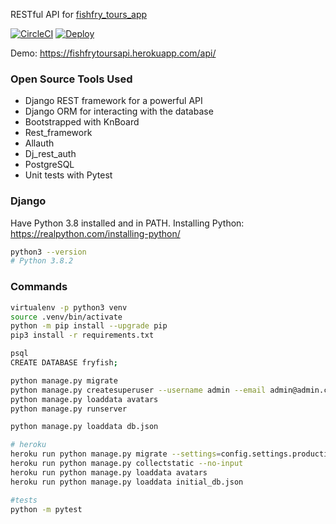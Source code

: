 RESTful API for [fishfry_tours_app](https://github.com/altherlex/fishfry_tours_app)

[![CircleCI](https://circleci.com/gh/altherlex/fishfry_tours_api/tree/master.svg?style=svg)](https://circleci.com/gh/altherlex/fishfry_tours_api/tree/master)
[![Deploy](https://www.herokucdn.com/deploy/button.svg)](https://fishfrytoursapi.herokuapp.com/api/)

Demo: https://fishfrytoursapi.herokuapp.com/api/

### Open Source Tools Used

- Django REST framework for a powerful API
- Django ORM for interacting with the database
- Bootstrapped with KnBoard
- Rest_framework
- Allauth
- Dj_rest_auth
- PostgreSQL
- Unit tests with Pytest

### Django

Have Python 3.8 installed and in PATH.
Installing Python: https://realpython.com/installing-python/

```sh
python3 --version
# Python 3.8.2
```

### Commands
```sh
virtualenv -p python3 venv
source .venv/bin/activate
python -m pip install --upgrade pip
pip3 install -r requirements.txt

psql
CREATE DATABASE fryfish;

python manage.py migrate
python manage.py createsuperuser --username admin --email admin@admin.com
python manage.py loaddata avatars
python manage.py runserver

python manage.py loaddata db.json

# heroku
heroku run python manage.py migrate --settings=config.settings.production 
heroku run python manage.py collectstatic --no-input 
heroku run python manage.py loaddata avatars
heroku run python manage.py loaddata initial_db.json

#tests
python -m pytest
```